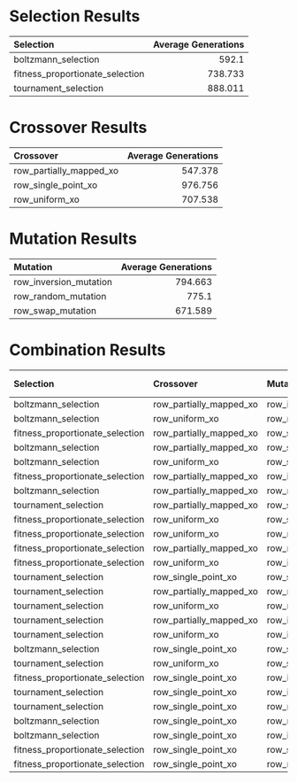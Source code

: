 # Selection Results

| Selection                       |   Average Generations         |
|:--------------------------------|------------------------------:|
| boltzmann_selection             |                       592.1   |
| fitness_proportionate_selection |                       738.733 |
| tournament_selection            |                       888.011 |

# Crossover Results

| Crossover               |   Average Generations         |
|:------------------------|------------------------------:|
| row_partially_mapped_xo |                       547.378 |
| row_single_point_xo     |                       976.756 |
| row_uniform_xo          |                       707.538 |

# Mutation Results

| Mutation               |   Average Generations         |
|:-----------------------|------------------------------:|
| row_inversion_mutation |                       794.663 |
| row_random_mutation    |                       775.1   |
| row_swap_mutation      |                       671.589 |

# Combination Results

| Selection                       | Crossover               | Mutation               |   Average Generations |   Solved Puzzles |
|:--------------------------------|:------------------------|:-----------------------|----------------------:|-----------------:|
| boltzmann_selection             | row_partially_mapped_xo | row_inversion_mutation |                 265   |                1 |
| boltzmann_selection             | row_uniform_xo          | row_random_mutation    |                 268.8 |               10 |
| fitness_proportionate_selection | row_partially_mapped_xo | row_swap_mutation      |                 311.2 |               10 |
| boltzmann_selection             | row_partially_mapped_xo | row_swap_mutation      |                 349.2 |                8 |
| boltzmann_selection             | row_uniform_xo          | row_swap_mutation      |                 408.1 |                9 |
| fitness_proportionate_selection | row_partially_mapped_xo | row_inversion_mutation |                 424.8 |                9 |
| boltzmann_selection             | row_partially_mapped_xo | row_random_mutation    |                 499   |                7 |
| tournament_selection            | row_partially_mapped_xo | row_swap_mutation      |                 576.2 |                6 |
| fitness_proportionate_selection | row_uniform_xo          | row_swap_mutation      |                 616.5 |                6 |
| fitness_proportionate_selection | row_uniform_xo          | row_random_mutation    |                 715.2 |                5 |
| fitness_proportionate_selection | row_partially_mapped_xo | row_random_mutation    |                 744.9 |                6 |
| fitness_proportionate_selection | row_uniform_xo          | row_inversion_mutation |                 836   |                4 |
| tournament_selection            | row_single_point_xo     | row_swap_mutation      |                 844.1 |                2 |
| tournament_selection            | row_partially_mapped_xo | row_random_mutation    |                 857.1 |                4 |
| tournament_selection            | row_uniform_xo          | row_random_mutation    |                 890.9 |                3 |
| tournament_selection            | row_partially_mapped_xo | row_inversion_mutation |                 899   |                3 |
| tournament_selection            | row_uniform_xo          | row_inversion_mutation |                 932.5 |                1 |
| boltzmann_selection             | row_single_point_xo     | row_swap_mutation      |                 946.7 |                1 |
| tournament_selection            | row_uniform_xo          | row_swap_mutation      |                 992.3 |                1 |
| fitness_proportionate_selection | row_single_point_xo     | row_inversion_mutation |                1000   |                0 |
| tournament_selection            | row_single_point_xo     | row_inversion_mutation |                1000   |                0 |
| tournament_selection            | row_single_point_xo     | row_random_mutation    |                1000   |                0 |
| boltzmann_selection             | row_single_point_xo     | row_random_mutation    |                1000   |                0 |
| boltzmann_selection             | row_single_point_xo     | row_inversion_mutation |                1000   |                0 |
| fitness_proportionate_selection | row_single_point_xo     | row_swap_mutation      |                1000   |                0 |
| fitness_proportionate_selection | row_single_point_xo     | row_random_mutation    |                1000   |                0 |